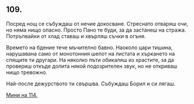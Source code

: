 ## 109.

Посред нощ се събуждаш от нечие докосване. Стреснато отваряш
очи, но няма нищо опасно. Просто Пано те буди, за да застанеш на
стража. Потръпвайки от хлад ставаш и хвърляш съчки в огъня.

Времето на бдение тече мъчително бавно. Наоколо цари тишина,
нарушавана само от монотонния шепот на листата и хъркането на
спящите ти другари. На няколко пъти обикаляш из храстите, за да
провериш откъде долита някой подозрителен звук, но не откриваш
нищо тревожно.

Най-после дежурството ти свършва. Събуждаш Борил и си лягаш.

[Мини на 114.](./114)
